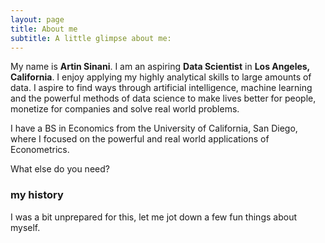 ```yaml
---
layout: page
title: About me
subtitle: A little glimpse about me:
---
```


My name is **Artin Sinani**. I am an aspiring **Data Scientist** in **Los Angeles, California**. I enjoy applying my highly analytical skills to large amounts of data. I aspire to find ways through artificial intelligence, machine learning and the powerful methods of data science to make lives better for people, monetize for companies and solve real world problems.

I have a BS in Economics from the University of California, San Diego, where I focused on the powerful and real world applications of Econometrics. 


What else do you need?

### my history

I was a bit unprepared for this, let me jot down a few fun things about myself. 
